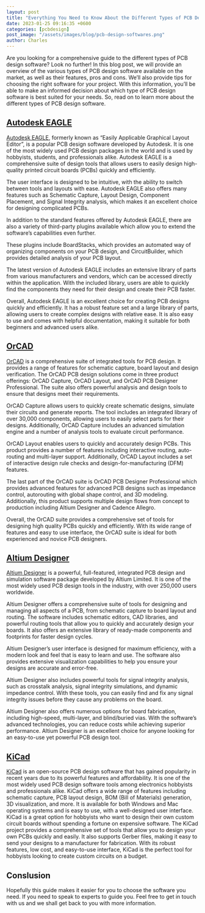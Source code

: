 ```yaml
---
layout: post
title: "Everything You Need to Know About the Different Types of PCB Design Software"
date: 2023-01-25 09:16:35 +0600
categories: [pcbdesign]
post_image: "/assets/images/blog/pcb-design-softwares.png"
author: Charles
---
```


Are you looking for a comprehensive guide to the different types of PCB design software? Look no further! In this blog post, we will provide an overview of the various types of PCB design software available on the market, as well as their features, pros and cons. We’ll also provide tips for choosing the right software for your project. With this information, you’ll be able to make an informed decision about which type of PCB design software is best suited for your needs. So, read on to learn more about the different types of PCB design software.

## [Autodesk EAGLE](https://www.autodesk.com/products/eagle/overview)

[Autodesk EAGLE](https://www.autodesk.com/products/eagle/overview), formerly known as “Easily Applicable Graphical Layout Editor”, is a popular PCB design software developed by Autodesk. It is one of the most widely used PCB design packages in the world and is used by hobbyists, students, and professionals alike.
Autodesk EAGLE is a comprehensive suite of design tools that allows users to easily design high-quality printed circuit boards (PCBs) quickly and efficiently. 

The user interface is designed to be intuitive, with the ability to switch between tools and layouts with ease. Autodesk EAGLE also offers many features such as Schematic Capture, Layout Design, Component Placement, and Signal Integrity analysis, which makes it an excellent choice for designing complicated PCBs.

In addition to the standard features offered by Autodesk EAGLE, there are also a variety of third-party plugins available which allow you to extend the software’s capabilities even further. 

These plugins include BoardStacks, which provides an automated way of organizing components on your PCB design, and CircuitBuilder, which provides detailed analysis of your PCB layout.

The latest version of Autodesk EAGLE includes an extensive library of parts from various manufacturers and vendors, which can be accessed directly within the application. With the included library, users are able to quickly find the components they need for their design and create their PCB faster.

Overall, Autodesk EAGLE is an excellent choice for creating PCB designs quickly and efficiently. It has a robust feature set and a large library of parts, allowing users to create complex designs with relative ease. It is also easy to use and comes with helpful documentation, making it suitable for both beginners and advanced users alike.

## [OrCAD](https://www.orcad.com/)

[OrCAD](https://www.orcad.com/) is a comprehensive suite of integrated tools for PCB design. It provides a range of features for schematic capture, board layout and design verification. The OrCAD PCB design solutions come in three product offerings: OrCAD Capture, OrCAD Layout, and OrCAD PCB Designer Professional. The suite also offers powerful analysis and design tools to ensure that designs meet their requirements.

OrCAD Capture allows users to quickly create schematic designs, simulate their circuits and generate reports. The tool includes an integrated library of over 30,000 components, allowing users to easily select parts for their designs. Additionally, OrCAD Capture includes an advanced simulation engine and a number of analysis tools to evaluate circuit performance.

OrCAD Layout enables users to quickly and accurately design PCBs. This product provides a number of features including interactive routing, auto-routing and multi-layer support. Additionally, OrCAD Layout includes a set of interactive design rule checks and design-for-manufacturing (DFM) features.

The last part of the OrCAD suite is OrCAD PCB Designer Professional which provides advanced features for advanced PCB designs such as impedance control, autorouting with global shape control, and 3D modeling. Additionally, this product supports multiple design flows from concept to production including Altium Designer and Cadence Allegro.

Overall, the OrCAD suite provides a comprehensive set of tools for designing high quality PCBs quickly and efficiently. With its wide range of features and easy to use interface, the OrCAD suite is ideal for both experienced and novice PCB designers.

## [Altium Designer](https://www.altium.com/altium-designer)

[Altium Designer](https://www.altium.com/altium-designer) is a powerful, full-featured, integrated PCB design and simulation software package developed by Altium Limited. It is one of the most widely used PCB design tools in the industry, with over 250,000 users worldwide.

Altium Designer offers a comprehensive suite of tools for designing and managing all aspects of a PCB, from schematic capture to board layout and routing. The software includes schematic editors, CAD libraries, and powerful routing tools that allow you to quickly and accurately design your boards. It also offers an extensive library of ready-made components and footprints for faster design cycles.

Altium Designer’s user interface is designed for maximum efficiency, with a modern look and feel that is easy to learn and use. The software also provides extensive visualization capabilities to help you ensure your designs are accurate and error-free.

Altium Designer also includes powerful tools for signal integrity analysis, such as crosstalk analysis, signal integrity simulations, and dynamic impedance control. With these tools, you can easily find and fix any signal integrity issues before they cause any problems on the board.

Altium Designer also offers numerous options for board fabrication, including high-speed, multi-layer, and blind/buried vias. With the software’s advanced technologies, you can reduce costs while achieving superior performance. Altium Designer is an excellent choice for anyone looking for an easy-to-use yet powerful PCB design tool.

## [KiCad](https://www.kicad.org/)

[KiCad](https://www.kicad.org/) is an open-source PCB design software that has gained popularity in recent years due to its powerful features and affordability. It is one of the most widely used PCB design software tools among electronics hobbyists and professionals alike. KiCad offers a wide range of features including schematic capture, PCB layout design, BOM (Bill of Materials) generation, 3D visualization, and more. It is available for both Windows and Mac operating systems and is easy to use, with a well-designed user interface. KiCad is a great option for hobbyists who want to design their own custom circuit boards without spending a fortune on expensive software. The KiCad project provides a comprehensive set of tools that allow you to design your own PCBs quickly and easily. It also supports Gerber files, making it easy to send your designs to a manufacturer for fabrication. With its robust features, low cost, and easy-to-use interface, KiCad is the perfect tool for hobbyists looking to create custom circuits on a budget.

## Conslusion

Hopefully this guide makes it easier for you to choose the software you need. If you need to speak to experts to guide you. Feel free to get in touch with us and we shall get back to you with more information.
